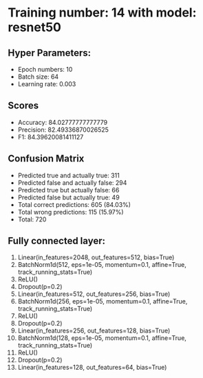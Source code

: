 # Training number: 14 with model: resnet50
## Hyper Parameters:
- Epoch numbers: 10
- Batch size: 64
- Learning rate: 0.003

## Scores
- Accuracy: 84.02777777777779
- Precision: 82.49336870026525
- F1: 84.39620081411127

## Confusion Matrix
- Predicted true and actually true: 311
- Predicted false and actually false: 294
- Predicted true but actually false: 66
- Predicted false but actually true: 49
- Total correct predictions: 605 (84.03%)
- Total wrong predictions: 115 (15.97%)
- Total: 720

## Fully connected layer:
1. Linear(in_features=2048, out_features=512, bias=True)
2. BatchNorm1d(512, eps=1e-05, momentum=0.1, affine=True, track_running_stats=True)
3. ReLU()
4. Dropout(p=0.2)
5. Linear(in_features=512, out_features=256, bias=True)
6. BatchNorm1d(256, eps=1e-05, momentum=0.1, affine=True, track_running_stats=True)
7. ReLU()
8. Dropout(p=0.2)
9. Linear(in_features=256, out_features=128, bias=True)
10. BatchNorm1d(128, eps=1e-05, momentum=0.1, affine=True, track_running_stats=True)
11. ReLU()
12. Dropout(p=0.2)
13. Linear(in_features=128, out_features=64, bias=True)